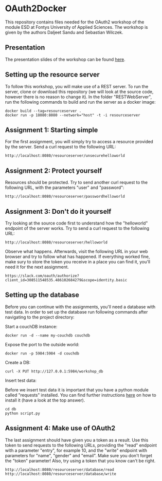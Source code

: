 # OAuth2Docker

This repository contains files needed for the OAuth2 workshop of the module ESD at Fontys University of Applied Sciences. The workshop is given by the authors Daljeet Sandu and Sebastian Wilczek.

## Presentation

The presentation slides of the workshop can be found [here](https://slides.com/sebastianwilczek/oauth2/).

## Setting up the resource server

To follow this workshop, you will make use of a REST server. To run the server, clone or download this repository (we will look at the source code, however there is no reason to change it). In the folder "RESTWebServer", run the following commands to build and run the server as a docker image:
```
docker build --tag=resourceserver .
docker run -p 18080:8080 --network="host" -t -i resourceserver
```

## Assignment 1: Starting simple

For the first assignment, you will simply try to access a resource provided by the server. Send a curl request to the following URL:
```
http://localhost:8080/resourceserver/unsecurehelloworld
```

## Assignment 2: Protect yourself

Resources should be protected. Try to send another curl request to the following URL, with the parameters "user" and "password":
```
http://localhost:8080/resourceserver/passwordhelloworld
```

## Assignment 3: Don't do it yourself

Try looking at the source code first to understand how the "helloworld" endpoint of the server works. Try to send a curl request to the following URL:
```
http://localhost:8080/resourceserver/helloworld
```

Observe what happens. Afterwards, visit the following URL in your web browser and try to follow what has happened. If everything worked fine, make sury to store the token you receive in a place you can find it, you'll need it for the next assignment.
```
https://slack.com/oauth/authorize?client_id=308511548535.486102684279&scope=identity.basic
```

## Setting up the database

Before you can continue with the assignments, you'll need a database with test data. In order to set up the database run following commands after navigating to the project directory:

Start a couchDB instance:
```
docker run -d --name my-couchdb couchdb
```

Expose the port to the outside world:
```
docker run -p 5984:5984 -d couchdb
```

Create a DB:
```
curl -X PUT http://127.0.0.1:5984/workshop_db
```

Insert test data:

Before we insert test data it is important that you have a python module called "requests" installed. You can find further instructions [here](https://stackoverflow.com/questions/17309288/importerror-no-module-named-requests) on how to install it (have a look at the top answer).

```
cd db
python script.py
```

## Assignment 4: Make use of OAuth2

The last assignment should have given you a token as a result. Use this token to send requests to the following URLs, providing the "read" endpoint with a parameter "entry", for example 10, and the "write" endpoint with parameters for "name", "gender" and "email". Make sure you don't forget the "token" parameter! Also, try using a token that you know can't be right.
```
http://localhost:8080/resourceserver/database/read
http://localhost:8080/resourceserver/database/write
```
